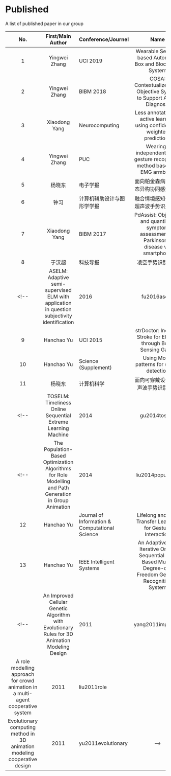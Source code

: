 # Published
A list of published paper in our group


|No.|First/Main Author|Conference/Journel|Name|Year|bib ID|
|:-:|:---------------:|:-----------------|:--:|:--:|:----:|
|1|Yingwei Zhang|UCI 2019|Wearable Sensors based Automatic Box and Block Test System|2019|----|
|2|Yingwei Zhang|BIBM 2018|COSA: Contextualized and Objective System to Support ADHD Diagnosis|2018|chen2018cosa|
|3|Xiaodong Yang|Neurocomputing|Less annotation on active learning using confidence-weighted predictions|2018|yang2018less|
|4|Yingwei Zhang|PUC|Wearing-independent hand gesture recognition method based on EMG armband|2018|zhang2018wearing|
|5|杨晓东|电子学报|面向帕金森病的多模态异构协同感知方法|2018|----|
|6|钟习|计算机辅助设计与图形学学报|融合情境感知信息的超声波手势识别方法|2018|----|
|7|Xiaodong Yang|BIBM 2017|PdAssist: Objective and quantified symptom assessment of Parkinson's disease via smartphone|2017|chen2017pdassist|
|8|于汉超|科技导报|凌空手势识别综述|2017|----|
<!--|ASELM: Adaptive semi-supervised ELM with application in question subjectivity identification|2016|fu2016aselm|-->
|9|Hanchao Yu|UCI 2015|strDoctor: Indicate Stroke for Elderly through Body Sensing Game|2015|yu2015strdoctor|
|10|Hanchao Yu|Science (Supplement)|Using Motor patterns for stroke detection|2015|----|
|11|杨晓东|计算机科学|面向可穿戴设备的超声波手势识别方法|2015|----|
<!--|TOSELM: Timeliness Online Sequential Extreme Learning Machine|2014|gu2014toselm|-->
<!--|The Population-Based Optimization Algorithms for Role Modelling and Path Generation in Group Animation|2014|liu2014population|-->
|12|Hanchao Yu|Journal of Information \& Computational Science|Lifelong and Fast Transfer Learning for Gesture Interaction|2014|Yu2014Lifelong|
|13|Hanchao Yu|IEEE Intelligent Systems|An Adaptive and Iterative Online Sequential ELM Based Multi-Degree-of-Freedom Gesture Recognition System|2013|yu2013adaptive|
<!--|An Improved Cellular Genetic Algorithm with Evolutionary Rules for 3D Animation Modeling Design|2011|yang2011improved|
|A role modelling approach for crowd animation in a multi-agent cooperative system|2011|liu2011role|
|Evolutionary computing method in 3D animation modeling cooperative design|2011|yu2011evolutionary|-->

